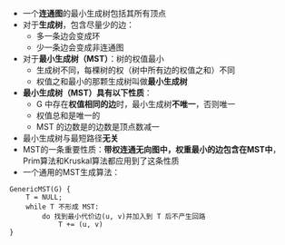 - 一个**连通图**的最小生成树包括其所有顶点
- 对于**生成树**，包含尽量少的边：
	- 多一条边会变成环
	- 少一条边会变成非连通图
- 对于**最小生成树（MST）**：树的权值最小
	- 生成树不同，每棵树的权（树中所有边的权值之和）不同
	- 权值之和最小的那颗生成树叫做**最小生成树**
- **最小生成树（MST）具有以下性质**：
	- G 中存在**权值相同的边**时，最小生成树**不唯一**，否则唯一
	- 权值总和是唯一的
	- MST 的边数是的边数是顶点数减一
- 最小生成树与最短路径**无关**
- MST的一条重要性质：**带权连通无向图中，权重最小的边包含在MST中**，Prim算法和Kruskal算法都应用到了这条性质
- 一个通用的MST生成算法：
```
GenericMST(G) {
	T = NULL;
	while T 不形成 MST:
		do 找到最小代价边(u, v)并加入到 T 后不产生回路
			T += (u, v)
}
```